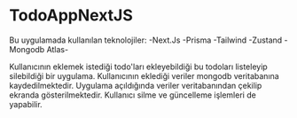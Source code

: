 # TodoAppNextJS
Bu uygulamada kullanılan teknolojiler:
-Next.Js
-Prisma
-Tailwind
-Zustand
-Mongodb Atlas-

Kullanıcının eklemek istediği todo'ları ekleyebildiği bu todoları listeleyip silebildiği bir  uygulama.
Kullanıcının eklediği veriler mongodb veritabanına kaydedilmektedir. Uygulama açıldığında veriler veritabanından çekilip ekranda gösterilmektedir.
Kullanıcı silme ve güncelleme işlemleri de yapabilir.
